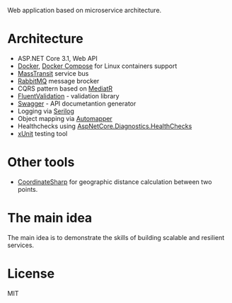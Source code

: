 Web application based on microservice architecture.

# Architecture
* ASP.NET Core 3.1, Web API
* [Docker](https://www.docker.com/), [Docker Compose](https://docs.docker.com/compose/) for Linux containers support
* [MassTransit](https://masstransit-project.com/) service bus
* [RabbitMQ](https://www.rabbitmq.com/) message brocker
* CQRS pattern based on [MediatR](https://github.com/jbogard/MediatR)
* [FluentValidation](https://github.com/FluentValidation/FluentValidation) - validation library
* [Swagger](https://swagger.io/) - API documetantion generator
* Logging via [Serilog](https://github.com/serilog/serilog)
* Object mapping via [Automapper](https://automapper.org/)
* Healthchecks using [AspNetCore.Diagnostics.HealthChecks](https://github.com/Xabaril/AspNetCore.Diagnostics.HealthChecks)
* [xUnit](https://xunit.net/) testing tool

# Other tools
* [CoordinateSharp](https://github.com/Tronald/CoordinateSharp) for geographic distance calculation between two points.

# The main idea
The main idea is to demonstrate the skills of building scalable and resilient services.

# License
MIT

